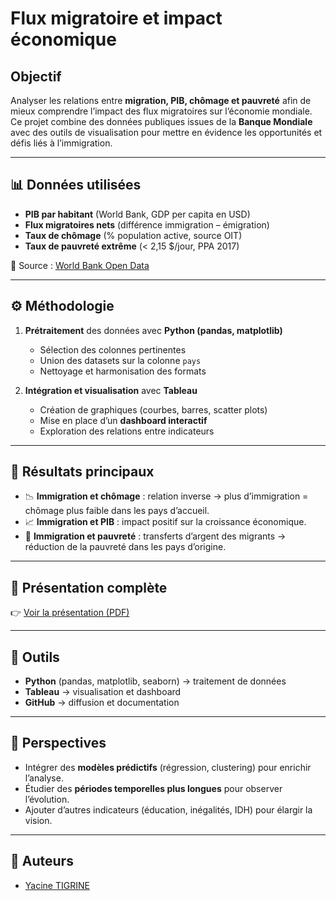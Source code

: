 #  Flux migratoire et impact économique

##  Objectif
Analyser les relations entre **migration, PIB, chômage et pauvreté** afin de mieux comprendre l’impact des flux migratoires sur l’économie mondiale.  
Ce projet combine des données publiques issues de la **Banque Mondiale** avec des outils de visualisation pour mettre en évidence les opportunités et défis liés à l’immigration.

---

## 📊 Données utilisées
- **PIB par habitant** (World Bank, GDP per capita en USD)  
- **Flux migratoires nets** (différence immigration – émigration)  
- **Taux de chômage** (% population active, source OIT)  
- **Taux de pauvreté extrême** (< 2,15 $/jour, PPA 2017)  

📌 Source : [World Bank Open Data](https://data.worldbank.org)

---

## ⚙️ Méthodologie
1. **Prétraitement** des données avec **Python (pandas, matplotlib)**  
   - Sélection des colonnes pertinentes  
   - Union des datasets sur la colonne `pays`  
   - Nettoyage et harmonisation des formats  

2. **Intégration et visualisation** avec **Tableau**  
   - Création de graphiques (courbes, barres, scatter plots)  
   - Mise en place d’un **dashboard interactif**  
   - Exploration des relations entre indicateurs  

---

## 🔎 Résultats principaux
- 📉 **Immigration et chômage** : relation inverse → plus d’immigration = chômage plus faible dans les pays d’accueil.  
- 📈 **Immigration et PIB** : impact positif sur la croissance économique.  
- 💸 **Immigration et pauvreté** : transferts d’argent des migrants → réduction de la pauvreté dans les pays d’origine.  

---


## 📑 Présentation complète
👉 [Voir la présentation (PDF)](presentation/Migration_Impact_Economique.pdf)

---

## 🚀 Outils
- **Python** (pandas, matplotlib, seaborn) → traitement de données  
- **Tableau** → visualisation et dashboard  
- **GitHub** → diffusion et documentation  

---

## 📌 Perspectives
- Intégrer des **modèles prédictifs** (régression, clustering) pour enrichir l’analyse.  
- Étudier des **périodes temporelles plus longues** pour observer l’évolution.  
- Ajouter d’autres indicateurs (éducation, inégalités, IDH) pour élargir la vision.  

---

## 👤 Auteurs
- [Yacine TIGRINE](https://github.com/LYT-ctrl)  
 
